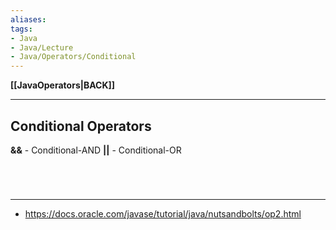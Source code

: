 ```yaml
---
aliases:
tags:
- Java
- Java/Lecture
- Java/Operators/Conditional
---
```

**[[JavaOperators|BACK]]**

---
## Conditional Operators
**&&** - Conditional-AND
**||** - Conditional-OR

<br>

# 
---
- https://docs.oracle.com/javase/tutorial/java/nutsandbolts/op2.html